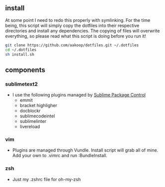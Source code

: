 ## install

At some point I need to redo this properly with symlinking. For the time being, this script will simply copy the dotfiles into their respective directories and install any dependencies. The copying of files will overwrite everything, so please read what this script is doing before you run it!

```sh
git clone https://github.com/aakoop/dotfiles.git ~/.dotfiles
cd ~/.dotfiles
sh install.sh
```
## components

### sublimetext2 
* I use the following plugins managed by [Sublime Package Control](http://wbond.net/sublime_packages/package_control)
  * emmit
  * bracket highligher
  * docblockr
  * sublimecodeintel
  * sublimelinter
  * livereload

### vim
* Plugins are managed through Vundle. Install script will grab all of mine. Add your own to .vimrc and run :BundleInstall.

### zsh 
* Just my .zshrc file for oh-my-zsh
